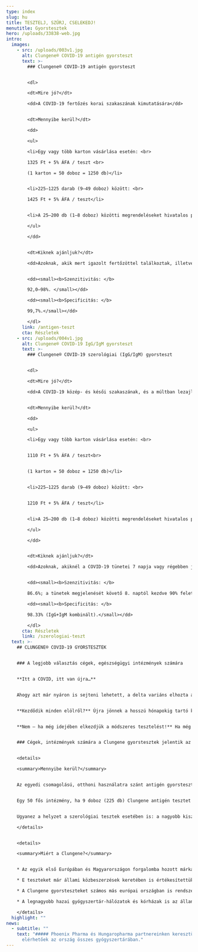 ```yaml
---
type: index
slug: hu
title: TESZTELJ, SZŰRJ, CSELEKEDJ!
menutitle: Gyorstesztek
hero: /uploads/33838-web.jpg
intro:
  images:
    - src: /uploads/003v1.jpg
      alt: Clungene® COVID-19 antigén gyorsteszt
      text: >-
        ### Clungene® COVID-19 antigén gyorsteszt


        <dl>

        <dt>Mire jó?</dt>

        <dd>A COVID-19 fertőzés korai szakaszának kimutatására</dd>


        <dt>Mennyibe kerül?</dt>

        <dd>

        <ul>

        <li>Egy vagy több karton vásárlása esetén: <br>

        1325 Ft + 5% ÁFA / teszt <br>

        (1 karton = 50 doboz = 1250 db)</li>


        <li>225–1225 darab (9–49 doboz) között: <br>

        1425 Ft + 5% ÁFA / teszt</li>


        <li>A 25–200 db (1–8 doboz) közötti megrendeléseket hivatalos partnerünk, a <a href="https://medexim.hu/" rel="noopener" target="_blank">medexim.hu</a> szolgálja ki.</li>

        </ul>

        </dd>


        <dt>Kiknek ajánljuk?</dt>

        <dd>Azoknak, akik mert igazolt fertőzöttel találkoztak, illetve mert tüneteket tapasztalnak, fennáll a COVID-19 fertőzés veszélye. Antigén gyorsteszttel nagyobb közösségek idő- és költséghatékony rendszeres szűrése is megvalósítható. Emellett, minden olyan esetben alkalmazható, ha az eredmény ismerete sürgős.</dd>


        <dd><small><b>Szenzitivitás: </b>

        92,0–98%. </small></dd>

        <dd><small><b>Specificitás: </b>

        99,7%.</small></dd>

        </dl>
      link: /antigen-teszt
      cta: Részletek
    - src: /uploads/004v1.jpg
      alt: Clungene® COVID-19 IgG/IgM gyorsteszt
      text: >-
        ### Clungene® COVID-19 szerológiai (IgG/IgM) gyorsteszt


        <dl>

        <dt>Mire jó?</dt>

        <dd>A COVID-19 közép- és késői szakaszának, és a múltban lezajlott fertőzés azonosítására. Kimutatja a védőoltás hatására termelődő IgG ellenanyagot is.</dd>


        <dt>Mennyibe kerül?</dt>

        <dd>

        <ul>

        <li>Egy vagy több karton vásárlása esetén: <br>


        1110 Ft + 5% ÁFA / teszt<br>


        (1 karton = 50 doboz = 1250 db)</li>


        <li>225–1225 darab (9–49 doboz) között: <br>


        1210 Ft + 5% ÁFA / teszt</li>


        <li>A 25–200 db (1–8 doboz) közötti megrendeléseket hivatalos partnerünk, a <a href="https://medexim.hu/" rel="noopener" target="_blank">medexim.hu</a> szolgálja ki.</li>

        </ul>

        </dd>


        <dt>Kiknek ajánljuk?</dt>

        <dd>Azoknak, akiknél a COVID-19 tünetei 7 napja vagy régebben jelentkeztek, illetve akik 10–14 nappal korábban igazolt fertőzöttel találkoztak, hogy megtudják, elkapták-e a vírust. Azoknak, akik kíváncsiak rá, kialakult-e a vakcina hatására a védettségük. Szerológiai gyorsteszttel nagyobb közösségek idő- és költséghatékony rendszeres szűrése is megvalósítható.</dd>


        <dd><small><b>Szenzitivitás: </b>

        86.6%; a tünetek megjelenését követő 8. naptól kezdve 90% feletti. </small></dd>

        <dd><small><b>Specificitás: </b>

        98.33% (IgG+IgM kombinált).</small></dd>

        </dl>
      cta: Részletek
      link: /szerologiai-teszt
  text: >-
    ## CLUNGENE® COVID-19 GYORSTESZTEK


    ### A legjobb választás cégek, egészségügyi intézmények számára


    **Itt a COVID, itt van újra…**


    Ahogy azt már nyáron is sejteni lehetett, a delta variáns elhozta a világjárvány negyedik hullámát. Szeptember elején hazánkban ismét átlépte az új esetek száma a 200-at, más országokban pedig ennél is jóval több fertőzöttet regisztráltak. Az oltási program megtorpant; a nyájimmunitás nem fog megvalósulni.


    **Kezdődik minden elölről?** Újra jönnek a hosszú hónapokig tartó korlátozások?


    **Nem – ha még idejében elkezdjük a módszeres tesztelést!** Ha még viszonylag alacsony esetszám mellett sikerül azonosítani az érintetteket, azok elkülönítésével megakadályozható a járványgócok kialakulása és az olyan magas esetszám, hogy a vírust ismét csak kemény korlátozásokkal lehet megakadályozni.


    ### Cégek, intézmények számára a Clungene gyorstesztek jelentik az olcsó és hatékony megoldást a módszeres és rendszeres teszteléshez!


    <details>

    <summary>Mennyibe kerül?</summary>


    Az egyedi csomagolású, otthoni használatra szánt antigén gyorstesztek ára jellemzően 6000–8000 Ft-között mozog. Partnerünk, a medexim.hu 25 db antigén tesztet kínál bruttó 39 900 Ft-ért. Ez elegendő arra, hogy egy 5 fős cég 5 héten át heti egyszer le tudja teszteltetni a dolgozóit. Ugyanez az előbbi teszteket használva 150–200 ezer Ft-ba kerülne.


    Egy 50 fős intézmény, ha 9 doboz (225 db) Clungene antigén tesztet vásárol, annak darabja csupán 1496 Ft-ba kerül. Ezzel 1 hónapon át az összes dolgozó heti tesztelése megvalósítható. Miért fizetne bármely cég 4–5-ször annyit ugyanezért?


    Ugyanez a helyzet a szerológiai tesztek esetében is: a nagyobb kiszerelés sokkal gazdaságosabb választás a rendszeres teszteléshez.

    </details>


    <details>

    <summary>Miért a Clungene?</summary>


    * Az egyik első Európában és Magyarországon forgalomba hozott márkáról van szó – a Clungene tesztek beváltották a hozzájuk fűzött reményeket.

    * E teszteket már állami közbeszerzések keretében is értékesítettük.

    * A Clungene gyorsteszteket számos más európai országban is rendszeresen használják.

    * A legnagyobb hazai gyógyszertár-hálózatok és kórházak is az állandó vevőink közt vannak.

    </details>
  highlight: ""
news:
  - subtitle: ""
    text: "##### Phoenix Pharma és Hungaropharma partnereinken keresztül a tesztek
      elérhetőek az ország összes gyógyszertárában."
---
```


